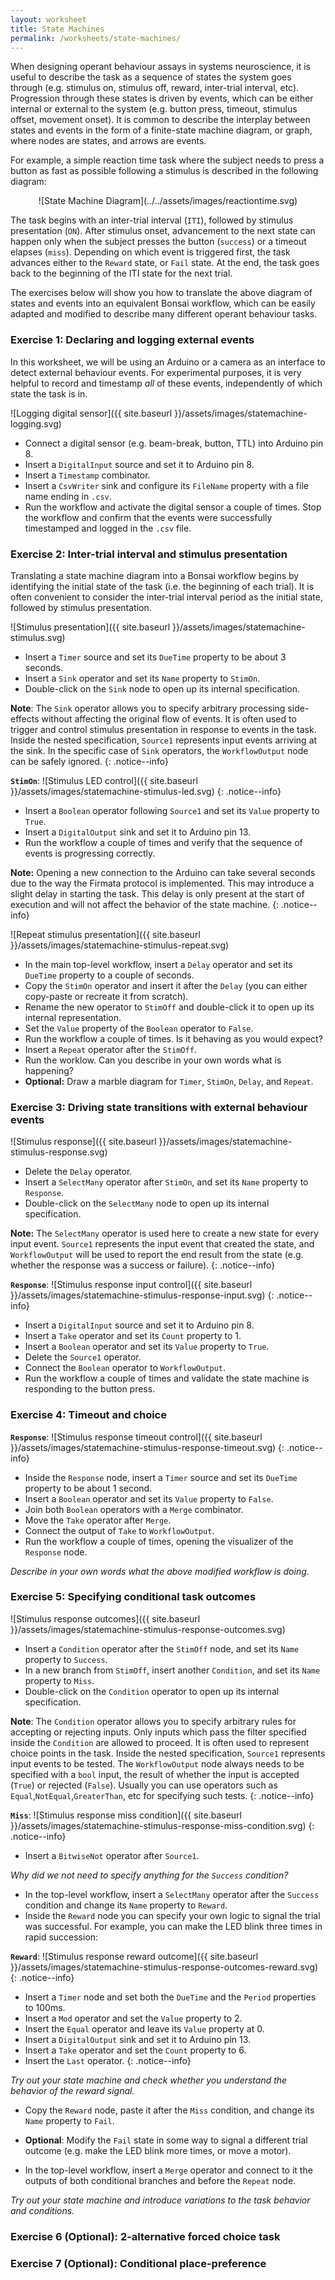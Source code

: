 ```yaml
---
layout: worksheet
title: State Machines
permalink: /worksheets/state-machines/
---
```


When designing operant behaviour assays in systems neuroscience, it is useful to describe the task as a sequence of states the system goes through (e.g. stimulus on, stimulus off, reward, inter-trial interval, etc). Progression through these states is driven by events, which can be either internal or external to the system (e.g. button press, timeout, stimulus offset, movement onset). It is common to describe the interplay between states and events in the form of a finite-state machine diagram, or graph, where nodes are states, and arrows are events.

For example, a simple reaction time task where the subject needs to press a button as fast as possible following a stimulus is described in the following diagram:

<span style="display:block;text-align:center">
![State Machine Diagram](../../assets/images/reactiontime.svg)
</span>

The task begins with an inter-trial interval (`ITI`), followed by stimulus presentation (`ON`). After stimulus onset, advancement to the next state can happen only when the subject presses the button (`success`) or a timeout elapses (`miss`). Depending on which event is triggered first, the task advances either to the `Reward` state, or `Fail` state. At the end, the task goes back to the beginning of the ITI state for the next trial.

The exercises below will show you how to translate the above diagram of states and events into an equivalent Bonsai workflow, which can be easily adapted and modified to describe many different operant behaviour tasks.

### **Exercise 1:** Declaring and logging external events

In this worksheet, we will be using an Arduino or a camera as an interface to detect external behaviour events. For experimental purposes, it is very helpful to record and timestamp _all_ of these events, independently of which state the task is in.

![Logging digital sensor]({{ site.baseurl }}/assets/images/statemachine-logging.svg)

* Connect a digital sensor (e.g. beam-break, button, TTL) into Arduino pin 8.
* Insert a `DigitalInput` source and set it to Arduino pin 8.
* Insert a `Timestamp` combinator.
* Insert a `CsvWriter` sink and configure its `FileName` property with a file name ending in `.csv`.
* Run the workflow and activate the digital sensor a couple of times. Stop the workflow and confirm that the events were successfully timestamped and logged in the `.csv` file.

### **Exercise 2:** Inter-trial interval and stimulus presentation

Translating a state machine diagram into a Bonsai workflow begins by identifying the initial state of the task (i.e. the beginning of each trial). It is often convenient to consider the inter-trial interval period as the initial state, followed by stimulus presentation.

![Stimulus presentation]({{ site.baseurl }}/assets/images/statemachine-stimulus.svg)

* Insert a `Timer` source and set its `DueTime` property to be about 3 seconds.
* Insert a `Sink` operator and set its `Name` property to `StimOn`.
* Double-click on the `Sink` node to open up its internal specification.

**Note**: The `Sink` operator allows you to specify arbitrary processing side-effects without affecting the original flow of events. It is often used to trigger and control stimulus presentation in response to events in the task. Inside the nested specification, `Source1` represents input events arriving at the sink. In the specific case of `Sink` operators, the `WorkflowOutput` node can be safely ignored.
{: .notice--info}

**`StimOn`**:
![Stimulus LED control]({{ site.baseurl }}/assets/images/statemachine-stimulus-led.svg)
{: .notice--info}

* Insert a `Boolean` operator following `Source1` and set its `Value` property to `True`.
* Insert a `DigitalOutput` sink and set it to Arduino pin 13.
* Run the workflow a couple of times and verify that the sequence of events is progressing correctly.

**Note:** Opening a new connection to the Arduino can take several seconds due to the way the Firmata protocol is implemented. This may introduce a slight delay in starting the task. This delay is only present at the start of execution and will not affect the behavior of the state machine.
{: .notice--info}

![Repeat stimulus presentation]({{ site.baseurl }}/assets/images/statemachine-stimulus-repeat.svg)

* In the main top-level workflow, insert a `Delay` operator and set its `DueTime` property to a couple of seconds.
* Copy the `StimOn` operator and insert it after the `Delay` (you can either copy-paste or recreate it from scratch).
* Rename the new operator to `StimOff` and double-click it to open up its internal representation.
* Set the `Value` property of the `Boolean` operator to `False`.
* Run the workflow a couple of times. Is it behaving as you would expect?
* Insert a `Repeat` operator after the `StimOff`.
* Run the worklow. Can you describe in your own words what is happening?
* **Optional:** Draw a marble diagram for `Timer`, `StimOn`, `Delay`, and `Repeat`.

### **Exercise 3:** Driving state transitions with external behaviour events

![Stimulus response]({{ site.baseurl }}/assets/images/statemachine-stimulus-response.svg)

* Delete the `Delay` operator.
* Insert a `SelectMany` operator after `StimOn`, and set its `Name` property to `Response`.
* Double-click on the `SelectMany` node to open up its internal specification.

**Note:** The `SelectMany` operator is used here to create a new state for every input event. `Source1` represents the input event that created the state, and `WorkflowOutput` will be used to report the end result from the state (e.g. whether the response was a success or failure).
{: .notice--info}

**`Response`**:
![Stimulus response input control]({{ site.baseurl }}/assets/images/statemachine-stimulus-response-input.svg)
{: .notice--info}

* Insert a `DigitalInput` source and set it to Arduino pin 8.
* Insert a `Take` operator and set its `Count` property to 1.
* Insert a `Boolean` operator and set its `Value` property to `True`.
* Delete the `Source1` operator.
* Connect the `Boolean` operator to `WorkflowOutput`.
* Run the workflow a couple of times and validate the state machine is responding to the button press.

### **Exercise 4:** Timeout and choice

**`Response`**:
![Stimulus response timeout control]({{ site.baseurl }}/assets/images/statemachine-stimulus-response-timeout.svg)
{: .notice--info}

* Inside the `Response` node, insert a `Timer` source and set its `DueTime` property to be about 1 second.
* Insert a `Boolean` operator and set its `Value` property to `False`.
* Join both `Boolean` operators with a `Merge` combinator.
* Move the `Take` operator after `Merge`.
* Connect the output of `Take` to `WorkflowOutput`.
* Run the workflow a couple of times, opening the visualizer of the `Response` node.

*Describe in your own words what the above modified workflow is doing.*

### **Exercise 5:** Specifying conditional task outcomes

![Stimulus response outcomes]({{ site.baseurl }}/assets/images/statemachine-stimulus-response-outcomes.svg)

* Insert a `Condition` operator after the `StimOff` node, and set its `Name` property to `Success`.
* In a new branch from `StimOff`, insert another `Condition`, and set its `Name` property to `Miss`.
* Double-click on the `Condition` operator to open up its internal specification.

**Note**: The `Condition` operator allows you to specify arbitrary rules for accepting or rejecting inputs. Only inputs which pass the filter specified inside the `Condition` are allowed to proceed. It is often used to represent choice points in the task. Inside the nested specification, `Source1` represents input events to be tested. The `WorkflowOutput` node always needs to be specified with a `bool` input, the result of whether the input is accepted (`True`) or rejected (`False`). Usually you can use operators such as `Equal`,`NotEqual`,`GreaterThan`, etc for specifying such tests.
{: .notice--info}

**`Miss`**:
![Stimulus response miss condition]({{ site.baseurl }}/assets/images/statemachine-stimulus-response-miss-condition.svg)
{: .notice--info}

* Insert a `BitwiseNot` operator after `Source1`.

*Why did we not need to specify anything for the `Success` condition?*

* In the top-level workflow, insert a `SelectMany` operator after the `Success` condition and change its `Name` property to `Reward`.
* Inside the `Reward` node you can specify your own logic to signal the trial was successful. For example, you can make the LED blink three times in rapid succession:

**`Reward`**: ![Stimulus response reward outcome]({{ site.baseurl }}/assets/images/statemachine-stimulus-response-outcomes-reward.svg)
{: .notice--info}

  * Insert a `Timer` node and set both the `DueTime` and the `Period` properties to 100ms.
  * Insert a `Mod` operator and set the `Value` property to 2.
  * Insert the `Equal` operator and leave its `Value` property at 0.
  * Insert a `DigitalOutput` sink and set it to Arduino pin 13.
  * Insert a `Take` operator and set the `Count` property to 6.
  * Insert the `Last` operator.
{: .notice--info}

*Try out your state machine and check whether you understand the behavior of the reward signal.*

* Copy the `Reward` node, paste it after the `Miss` condition, and change its `Name` property to `Fail`.
* **Optional**: Modify the `Fail` state in some way to signal a different trial outcome (e.g. make the LED blink more times, or move a motor).

* In the top-level workflow, insert a `Merge` operator and connect to it the outputs of both conditional branches and before the `Repeat` node.

*Try out your state machine and introduce variations to the task behavior and conditions.*

### **Exercise 6 (Optional):** 2-alternative forced choice task

### **Exercise 7 (Optional):** Conditional place-preference
